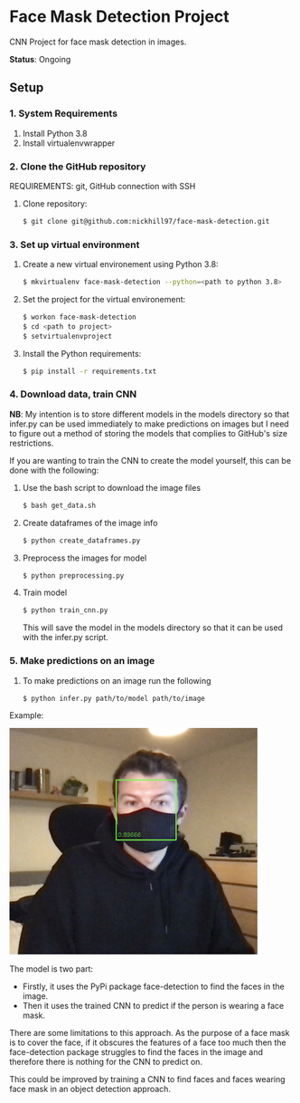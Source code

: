 # Face Mask Detection Project

CNN Project for face mask detection in images.

**Status**: Ongoing

## Setup

### 1. System Requirements
1. Install Python 3.8
2. Install virtualenvwrapper

### 2. Clone the GitHub repository
REQUIREMENTS: git, GitHub connection with SSH

1. Clone repository:

    ```bash
    $ git clone git@github.com:nickhill97/face-mask-detection.git
    ```

### 3. Set up virtual environment

1. Create a new virtual environement using Python 3.8:

    ```bash
    $ mkvirtualenv face-mask-detection --python=<path to python 3.8>
    ```

2. Set the project for the virtual environement:

    ```bash
    $ workon face-mask-detection
    $ cd <path to project>
    $ setvirtualenvproject
    ```

3. Install the Python requirements:

    ```bash
    $ pip install -r requirements.txt
    ```

### 4. Download data, train CNN

**NB**: My intention is to store different models in the models directory so that infer.py can be used immediately to make predictions on images but I need to figure out a method of storing the models that complies to GitHub's size restrictions.

If you are wanting to train the CNN to create the model yourself, this can be done with the following:

1. Use the bash script to download the image files

    ```bash
    $ bash get_data.sh
    ```

2. Create dataframes of the image info

    ```bash
    $ python create_dataframes.py
    ```

3. Preprocess the images for model

    ```bash
    $ python preprocessing.py
    ```

4. Train model

    ```bash
    $ python train_cnn.py
    ```
    
    This will save the model in the models directory so that it can be used with the infer.py script.
    
### 5. Make predictions on an image

1. To make predictions on an image run the following

    ```bash
    $ python infer.py path/to/model path/to/image
    ```

Example:

<img src='images/face_mask_prediction.png' height=400>
    
The model is two part:

- Firstly, it uses the PyPi package face-detection to find the faces in the image.
- Then it uses the trained CNN to predict if the person is wearing a face mask.

There are some limitations to this approach. As the purpose of a face mask is to cover the face, if it obscures the features of a face too much then the face-detection package struggles to find the faces in the image and therefore there is nothing for the CNN to predict on.

This could be improved by training a CNN to find faces and faces wearing face mask in an object detection approach.
